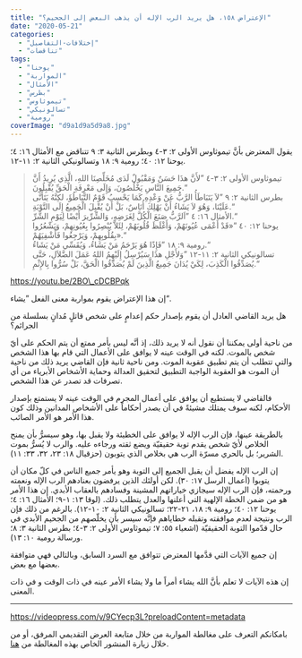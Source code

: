 ```yaml
---
title: "الإعتراض ١٥٨، هل يريد الرب الإله أن يذهب البعض إلى الجحيم؟"
date: "2020-05-21"
categories: 
  - "إختلافات-التفاصيل"
  - "تناقضات"
tags: 
  - "يوحنا"
  - "المواربة"
  - "الأمثال"
  - "بطرس"
  - "تيموثاوس"
  - "تسالونيكي"
  - "رومية"
coverImage: "d9a1d9a5d9a8.jpg"
---
```


يقول المعترض بأنَّ تيموثاوس الأولى ٢: ٣-٤ وبطرس الثانية ٣: ٩ تتناقض مع الأمثال ١٦: ٤؛ يوحنا ١٢: ٤٠؛ رومية ٩: ١٨ وتسالونيكي الثانية ٢: ١١-١٢.

> تيموثاوس الأولى ٢: ٣-٤ ”لأَنَّ هذَا حَسَنٌ وَمَقْبُولٌ لَدَى مُخَلِّصِنَا اللهِ، الَّذِي يُرِيدُ أَنَّ جَمِيعَ النَّاسِ يَخْلُصُونَ، وَإِلَى مَعْرِفَةِ الْحَقِّ يُقْبِلُونَ.“  
> بطرس الثانية ٢: ٩ ”لاَ يَتَبَاطَأُ الرَّبُّ عَنْ وَعْدِهِ كَمَا يَحْسِبُ قَوْمٌ التَّبَاطُؤَ، لكِنَّهُ يَتَأَنَّى عَلَيْنَا، وَهُوَ لاَ يَشَاءُ أَنْ يَهْلِكَ أُنَاسٌ، بَلْ أَنْ يُقْبِلَ الْجَمِيعُ إِلَى التَّوْبَةِ.“  
> الأمثال ١٦: ٤ ”اَلرَّبُّ صَنَعَ الْكُلَّ لِغَرَضِهِ، وَالشِّرِّيرَ أَيْضًا لِيَوْمِ الشَّرِّ.“  
> يوحنا ١٢: ٤٠ ”«قَدْ أَعْمَى عُيُونَهُمْ، وَأَغْلَظَ قُلُوبَهُمْ، لِئَلاَّ يُبْصِرُوا بِعُيُونِهِمْ، وَيَشْعُرُوا بِقُلُوبِهِمْ، وَيَرْجِعُوا فَأَشْفِيَهُمْ».“  
> رومية ٩: ١٨ ”فَإِذًا هُوَ يَرْحَمُ مَنْ يَشَاءُ، وَيُقَسِّي مَنْ يَشَاءُ.“  
> تسالونيكي الثانية ٢: ١١-١٢ ”وَلأَجْلِ هذَا سَيُرْسِلُ إِلَيْهِمُ اللهُ عَمَلَ الضَّلاَلِ، حَتَّى يُصَدِّقُوا الْكَذِبَ، لِكَيْ يُدَانَ جَمِيعُ الَّذِينَ لَمْ يُصَدِّقُوا الْحَقَّ، بَلْ سُرُّوا بِالإِثْمِ.“

https://youtu.be/2BO\_cDCBPqk

إن هذا الإعتراض يقوم بمواربة معنى الفعل ”يشاء“. 

هل يريد القاضي العادل أن يقوم بإصدار حكم إعدامٍ على شخص قاتلٍ مُدانٍ بسلسلة من الجرائم؟ 

من ناحية أولى يمكننا أن نقول أنه لا يريد ذلك، إذ أنَّه ليس بأمر ممتع أن يتم الحكم على أيّ شخص بالموت. لكنه في الوقت عينه لا يوافق على الأعمال التي قام بها هذا الشخص والتي تتطلب أن يتم تطبيق عقوبة الموت. ومن ناحية ثانية فإن القاضي يريد ذلك من ناحية أن الموت هو العقوبة الواجبة التطبيق لتحقيق العدالة وحماية الأشخاص الأبرياء من أي تصرفات قد تصدر عن هذا الشخص.

فالقاضي لا يستطيع أن يوافق على أعمال المجرم في الوقت عينه لا يستمتع بإصدار الأحكام، لكنه سوف يمتلك مشيئةً في أن يصدر أحكاماً على الأشخاص المدانين وذلك كون هذا الأمر هو الأمر الصائب. 

بالطريقة عينها، فإن الرب الإله لا يوافق على الخطيئة ولا يقبل بها، وهو سيسرُّ بأن يمنح الخلاص لأيّ شخص يقدم توبة حقيقيّة ويضع ثقته ورجاءه عليه. والرب لا يُسرُّ بموت الشرير؛ بل بالحري مسرّة الرب هي بخلاص الذي يتوبون (حزقيال ١٨: ٢٣، ٣٢، ٣٣: ١١).

إن الرب الإله يفضل أن يقبل الجميع إلى التوبة وهو يأمر جميع الناس في كلّ مكان أن يتوبوا (أعمال الرسل ١٧: ٣٠). لكن أولئك الذين يرفضون بعنادهم الرب الإله ونعمته ورحمته، فإن الرب الإله سيجازي خياراتهم المشينة وفسادهم بالعقاب الأبدي. إن هذا الأمر هو من ضمن الخطة الإلهية التي أعلنها والعدل يتطلب ذلك. (لوقا ١٣: ١-٩؛ الأمثال ١٦: ٤؛ يوحنا ١٢: ٤٠؛ رومية ٩: ١٨، ٢١-٢٢؛ تسالونيكي الثانية ٢: ١٠-١٢). بالرغم من ذلك فإن الرب ونتيجة لعدم موافقته وتقبله خطاياهم فإنَّه سيسر بأن يخلّصهم من الجحيم الأبدي في حال قدّموا التوبة الحقيقيّة (اشعياء ٥٥: ٧؛ تيموثاوس الأولى ٢: ٣-٤؛ بطرس الثانية ٣: ٨؛ ورسالة رومية ١٠: ١٣).

إن جميع الآيات التي قدَّمها المعترض تتوافق مع السرد السابق، وبالتالي فهي متوافقة بعضها مع بعض.

إن هذه الآيات لا تعلم بأنَّ الله يشاء أمراً ما ولا يشاء الأمر عينه في ذات الوقت و في ذات المعنى.

* * *

https://videopress.com/v/9CYecp3L?preloadContent=metadata

بامكانكم التعرف على مغالطة المواربة من خلال متابعة العرض التقديمي المرفق، أو من خلال زيارة المنشور الخاص بهذه المغالطة من [هنا](https://reasonofhope.com/2019/05/30/equivocation/).
